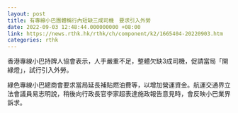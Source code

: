 ```yaml
---
layout: post
title: 有專線小巴團體稱行內短缺三成司機　要求引入外勞
date: 2022-09-03 12:48:44.000000000 +08:00
link: https://news.rthk.hk/rthk/ch/component/k2/1665404-20220903.htm
categories: rthk
---
```


香港專線小巴持牌人協會表示，人手嚴重不足，整體欠缺3成司機，促請當局「開綠燈」，試行引入外勞。

綠色專線小巴總商會要求當局延長補貼燃油費等，以增加營運資金。航運交通界立法會議員易志明說，稍後向行政長官李家超表達施政報告意見時，會反映小巴業界訴求。
